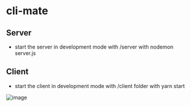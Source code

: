 # cli-mate

## Server
- start the server in development mode with /server with nodemon server.js

## Client
- start the client in development mode with /client folder with yarn start

![image](https://user-images.githubusercontent.com/6124495/86564324-6912bc80-bf3c-11ea-8733-157739b73d5e.png)


